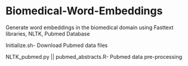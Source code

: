 # Biomedical-Word-Embeddings
Generate word embeddings in the biomedical domain using Fasttext libraries, NLTK, Pubmed Database

Initialize.sh- Download Pubmed data files

NLTK_pubmed.py || pubmed_abstracts.R- Pubmed data pre-processing


